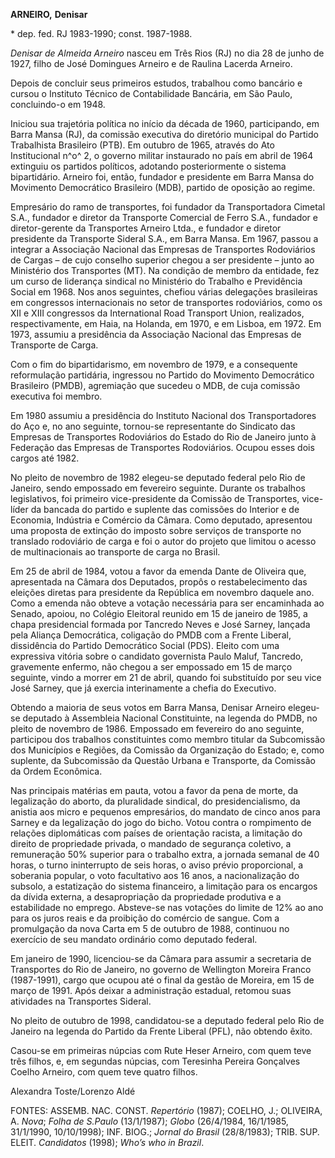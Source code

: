 **ARNEIRO,** **Denisar**

\* dep. fed. RJ 1983-1990; const. 1987-1988.

*Denisar de Almeida Arneiro* nasceu em Três Rios (RJ) no dia 28 de junho
de 1927, filho de José Domingues Arneiro e de Raulina Lacerda Arneiro.

Depois de concluir seus primeiros estudos, trabalhou como bancário e
cursou o Instituto Técnico de Contabilidade Bancária, em São Paulo,
concluindo-o em 1948.

Iniciou sua trajetória política no início da década de 1960,
participando, em Barra Mansa (RJ), da comissão executiva do diretório
municipal do Partido Trabalhista Brasileiro (PTB). Em outubro de 1965,
através do Ato Institucional n^o^ 2, o governo militar instaurado no
país em abril de 1964 extinguiu os partidos políticos, adotando
posteriormente o sistema bipartidário. Arneiro foi, então, fundador e
presidente em Barra Mansa do Movimento Democrático Brasileiro (MDB),
partido de oposição ao regime.

Empresário do ramo de transportes, foi fundador da Transportadora
Cimetal S.A., fundador e diretor da Transporte Comercial de Ferro S.A.,
fundador e diretor-gerente da Transportes Arneiro Ltda., e fundador e
diretor presidente da Transporte Sideral S.A., em Barra Mansa. Em 1967,
passou a integrar a Associação Nacional das Empresas de Transportes
Rodoviários de Cargas – de cujo conselho superior chegou a ser
presidente – junto ao Ministério dos Transportes (MT). Na condição de
membro da entidade, fez um curso de liderança sindical no Ministério do
Trabalho e Previdência Social em 1968. Nos anos seguintes, chefiou
várias delegações brasileiras em congressos internacionais no setor de
transportes rodoviários, como os XII e XIII congressos da International
Road Transport Union, realizados, respectivamente, em Haia, na Holanda,
em 1970, e em Lisboa, em 1972. Em 1973, assumiu a presidência da
Associação Nacional das Empresas de Transporte de Carga.

Com o fim do bipartidarismo, em novembro de 1979, e a consequente
reformulação partidária, ingressou no Partido do Movimento Democrático
Brasileiro (PMDB), agremiação que sucedeu o MDB, de cuja comissão
executiva foi membro.

Em 1980 assumiu a presidência do Instituto Nacional dos Transportadores
do Aço e, no ano seguinte, tornou-se representante do Sindicato das
Empresas de Transportes Rodoviários do Estado do Rio de Janeiro junto à
Federação das Empresas de Transportes Rodoviários. Ocupou esses dois
cargos até 1982.

No pleito de novembro de 1982 elegeu-se deputado federal pelo Rio de
Janeiro, sendo empossado em fevereiro seguinte. Durante os trabalhos
legislativos, foi primeiro vice-presidente da Comissão de Transportes,
vice-líder da bancada do partido e suplente das comissões do Interior e
de Economia, Indústria e Comércio da Câmara. Como deputado, apresentou
uma proposta de extinção do imposto sobre serviços de transporte no
translado rodoviário de carga e foi o autor do projeto que limitou o
acesso de multinacionais ao transporte de carga no Brasil.

Em 25 de abril de 1984, votou a favor da emenda Dante de Oliveira que,
apresentada na Câmara dos Deputados, propôs o restabelecimento das
eleições diretas para presidente da República em novembro daquele ano.
Como a emenda não obteve a votação necessária para ser encaminhada ao
Senado, apoiou, no Colégio Eleitoral reunido em 15 de janeiro de 1985, a
chapa presidencial formada por Tancredo Neves e José Sarney, lançada
pela Aliança Democrática, coligação do PMDB com a Frente Liberal,
dissidência do Partido Democrático Social (PDS). Eleito com uma
expressiva vitória sobre o candidato governista Paulo Maluf, Tancredo,
gravemente enfermo, não chegou a ser empossado em 15 de março seguinte,
vindo a morrer em 21 de abril, quando foi substituído por seu vice José
Sarney, que já exercia interinamente a chefia do Executivo.

Obtendo a maioria de seus votos em Barra Mansa, Denisar Arneiro
elegeu-se deputado à Assembleia Nacional Constituinte, na legenda do
PMDB, no pleito de novembro de 1986. Empossado em fevereiro do ano
seguinte, participou dos trabalhos constituintes como membro titular da
Subcomissão dos Municípios e Regiões, da Comissão da Organização do
Estado; e, como suplente, da Subcomissão da Questão Urbana e Transporte,
da Comissão da Ordem Econômica.

Nas principais matérias em pauta, votou a favor da pena de morte, da
legalização do aborto, da pluralidade sindical, do presidencialismo, da
anistia aos micro e pequenos empresários, do mandato de cinco anos para
Sarney e da legalização do jogo do bicho. Votou contra o rompimento de
relações diplomáticas com países de orientação racista, a limitação do
direito de propriedade privada, o mandado de segurança coletivo, a
remuneração 50% superior para o trabalho extra, a jornada semanal de 40
horas, o turno ininterrupto de seis horas, o aviso prévio proporcional,
a soberania popular, o voto facultativo aos 16 anos, a nacionalização do
subsolo, a estatização do sistema financeiro, a limitação para os
encargos da dívida externa, a desapropriação da propriedade produtiva e
a estabilidade no emprego. Absteve-se nas votações do limite de 12% ao
ano para os juros reais e da proibição do comércio de sangue. Com a
promulgação da nova Carta em 5 de outubro de 1988, continuou no
exercício de seu mandato ordinário como deputado federal.

Em janeiro de 1990, licenciou-se da Câmara para assumir a secretaria de
Transportes do Rio de Janeiro, no governo de Wellington Moreira Franco
(1987-1991), cargo que ocupou até o final da gestão de Moreira, em 15 de
março de 1991. Após deixar a administração estadual, retomou suas
atividades na Transportes Sideral.

No pleito de outubro de 1998, candidatou-se a deputado federal pelo Rio
de Janeiro na legenda do Partido da Frente Liberal (PFL), não obtendo
êxito.

Casou-se em primeiras núpcias com Rute Heser Arneiro, com quem teve três
filhos, e, em segundas núpcias, com Teresinha Pereira Gonçalves Coelho
Arneiro, com quem teve quatro filhos.

Alexandra Toste/Lorenzo Aldé

FONTES: ASSEMB. NAC. CONST. *Repertório* (1987); COELHO, J.; OLIVEIRA,
A. *Nova*; *Folha de S.Paulo* (13/1/1987); *Globo* (26/4/1984,
16/1/1985, 31/1/1990, 10/10/1998); INF. BIOG.; *Jornal do Brasil*
(28/8/1983); TRIB. SUP. ELEIT. *Candidatos* (1998); *Who’s who in
Brazil*.
